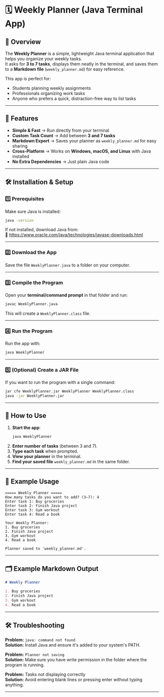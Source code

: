 

# 🗓 Weekly Planner (Java Terminal App)

## 📌 Overview
The **Weekly Planner** is a simple, lightweight Java terminal application that helps you organize your weekly tasks.  
It asks for **3 to 7 tasks**, displays them neatly in the terminal, and saves them to a **Markdown file** (`weekly_planner.md`) for easy reference.

This app is perfect for:
- Students planning weekly assignments
- Professionals organizing work tasks
- Anyone who prefers a quick, distraction-free way to list tasks

---

## 🚀 Features
- **Simple & Fast** → Run directly from your terminal
- **Custom Task Count** → Add between **3 and 7 tasks**
- **Markdown Export** → Saves your planner as `weekly_planner.md` for easy sharing
- **Cross-Platform** → Works on **Windows, macOS, and Linux** with Java installed
- **No Extra Dependencies** → Just plain Java code

---

## 🛠 Installation & Setup

### 1️⃣ Prerequisites
Make sure Java is installed:
```bash
java -version
```
If not installed, download Java from:  
🔗 https://www.oracle.com/java/technologies/javase-downloads.html

---

### 2️⃣ Download the App
Save the file `WeeklyPlanner.java` to a folder on your computer.

---

### 3️⃣ Compile the Program
Open your **terminal/command prompt** in that folder and run:
```bash
javac WeeklyPlanner.java
```
This will create a `WeeklyPlanner.class` file.

---

### 4️⃣ Run the Program
Run the app with:
```bash
java WeeklyPlanner
```

---

### 5️⃣ (Optional) Create a JAR File
If you want to run the program with a single command:
```bash
jar cfe WeeklyPlanner.jar WeeklyPlanner WeeklyPlanner.class
java -jar WeeklyPlanner.jar
```

---

## 📖 How to Use

1. **Start the app**:
   ```bash
   java WeeklyPlanner
   ```
2. **Enter number of tasks** (between 3 and 7).
3. **Type each task** when prompted.
4. **View your planner** in the terminal.
5. **Find your saved file** `weekly_planner.md` in the same folder.

---

## 📄 Example Usage
```
===== Weekly Planner =====
How many tasks do you want to add? (3–7): 4
Enter task 1: Buy groceries
Enter task 2: Finish Java project
Enter task 3: Gym workout
Enter task 4: Read a book

Your Weekly Planner:
1. Buy groceries
2. Finish Java project
3. Gym workout
4. Read a book

Planner saved to 'weekly_planner.md'.
```

---

## 🗂 Example Markdown Output
```markdown
# Weekly Planner

1. Buy groceries
2. Finish Java project
3. Gym workout
4. Read a book
```

---

## 🛠 Troubleshooting

**Problem:** `java: command not found`  
**Solution:** Install Java and ensure it's added to your system's PATH.

**Problem:** `Planner not saving`  
**Solution:** Make sure you have write permission in the folder where the program is running.

**Problem:** Tasks not displaying correctly  
**Solution:** Avoid entering blank lines or pressing enter without typing anything.

---

